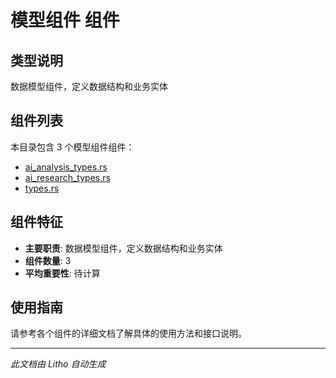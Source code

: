 # 模型组件 组件

## 类型说明
数据模型组件，定义数据结构和业务实体

## 组件列表

本目录包含 3 个模型组件组件：

- [ai_analysis_types.rs](ai_analysis_types.rs.md)
- [ai_research_types.rs](ai_research_types.rs.md)
- [types.rs](types.rs.md)

## 组件特征
- **主要职责**: 数据模型组件，定义数据结构和业务实体
- **组件数量**: 3
- **平均重要性**: 待计算

## 使用指南
请参考各个组件的详细文档了解具体的使用方法和接口说明。

---
*此文档由 Litho 自动生成*
